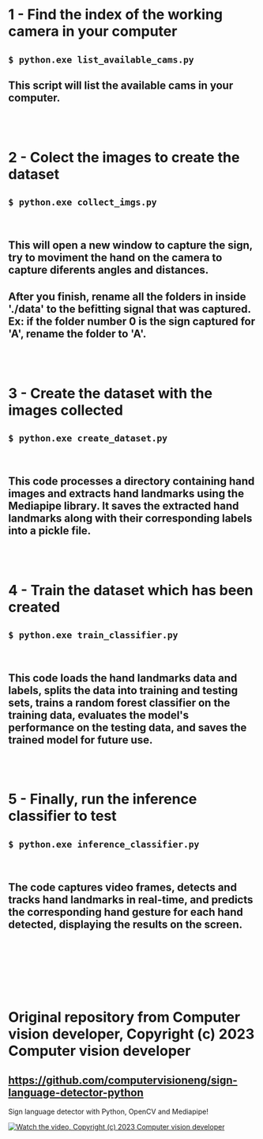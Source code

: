 # 1 - Find the index of the working camera in your computer

## `$ python.exe list_available_cams.py`
## This script will list the available cams in your computer.

<br>
<br>

# 2 - Colect the images to create the dataset

## `$ python.exe collect_imgs.py`
<br>

## This will open a new window to capture the sign, try to moviment the hand on the camera to capture diferents angles and distances.
## After you finish, rename all the folders in inside './data' to the befitting signal that was captured. Ex: if the folder number 0 is the sign captured for 'A', rename the folder to 'A'.

<br>
<br>

# 3 - Create the dataset with the images collected

## `$ python.exe create_dataset.py`
<br>

## This code processes a directory containing hand images and extracts hand landmarks using the Mediapipe library. It saves the extracted hand landmarks along with their corresponding labels into a pickle file.

<br>
<br>

# 4 - Train the dataset which has been created

## `$ python.exe train_classifier.py`
<br>

## This code loads the hand landmarks data and labels, splits the data into training and testing sets, trains a random forest classifier on the training data, evaluates the model's performance on the testing data, and saves the trained model for future use.

<br>
<br>

# 5 - Finally, run the inference classifier to test

## `$ python.exe inference_classifier.py`
<br>

## The code captures video frames, detects and tracks hand landmarks in real-time, and predicts the corresponding hand gesture for each hand detected, displaying the results on the screen.


<br>
<br>
<br>
<br>
<br>
<br>

# Original repository from Computer vision developer, Copyright (c) 2023 Computer vision developer
## https://github.com/computervisioneng/sign-language-detector-python

Sign language detector with Python, OpenCV and Mediapipe!
<br>

[![Watch the video, Copyright (c) 2023 Computer vision developer](https://img.youtube.com/vi/MJCSjXepaAM/0.jpg)](https://www.youtube.com/watch?v=MJCSjXepaAM)
